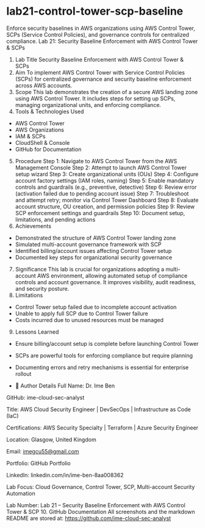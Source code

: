 # lab21-control-tower-scp-baseline
Enforce security baselines in AWS organizations using AWS Control Tower, SCPs (Service Control Policies), and governance controls for centralized compliance.
Lab 21: Security Baseline Enforcement with AWS Control Tower & SCPs
1. Lab Title
Security Baseline Enforcement with AWS Control Tower & SCPs
2. Aim
To implement AWS Control Tower with Service Control Policies (SCPs) for centralized governance and security baseline enforcement across AWS accounts.
3. Scope
This lab demonstrates the creation of a secure AWS landing zone using AWS Control Tower. It includes steps for setting up SCPs, managing organizational units, and enforcing compliance.
4. Tools & Technologies Used
- AWS Control Tower
- AWS Organizations
- IAM & SCPs
- CloudShell & Console
- GitHub for Documentation
5. Procedure
Step 1: Navigate to AWS Control Tower from the AWS Management Console
Step 2: Attempt to launch AWS Control Tower setup wizard
Step 3: Create organizational units (OUs)
Step 4: Configure account factory settings (IAM roles, naming)
Step 5: Enable mandatory controls and guardrails (e.g., preventive, detective)
Step 6: Review error (activation failed due to pending account issue)
Step 7: Troubleshoot and attempt retry; monitor via Control Tower Dashboard
Step 8: Evaluate account structure, OU creation, and permission policies
Step 9: Review SCP enforcement settings and guardrails
Step 10: Document setup, limitations, and pending actions
6. Achievements
- Demonstrated the structure of AWS Control Tower landing zone
- Simulated multi-account governance framework with SCP
- Identified billing/account issues affecting Control Tower setup
- Documented key steps for organizational security governance
7. Significance
This lab is crucial for organizations adopting a multi-account AWS environment, allowing automated setup of compliance controls and account governance. It improves visibility, audit readiness, and security posture.
8. Limitations
- Control Tower setup failed due to incomplete account activation
- Unable to apply full SCP due to Control Tower failure
- Costs incurred due to unused resources must be managed
9. Lessons Learned
- Ensure billing/account setup is complete before launching Control Tower
- SCPs are powerful tools for enforcing compliance but require planning
- Documenting errors and retry mechanisms is essential for enterprise rollout

- 👤 Author Details
Full Name: Dr. Ime Ben

GitHub: ime-cloud-sec-analyst

Title: AWS Cloud Security Engineer | DevSecOps | Infrastructure as Code (IaC)

Certifications: AWS Security Specialty | Terraform | Azure Security Engineer

Location: Glasgow, United Kingdom

Email: imegcu55@gmail.com

Portfolio: GitHub Portfolio

LinkedIn: linkedin.com/in/ime-ben-8aa008362

Lab Focus: Cloud Governance, Control Tower, SCP, Multi-account Security Automation

Lab Number: Lab 21 – Security Baseline Enforcement with AWS Control Tower & SCP
10. GitHub Documentation
All screenshots and the markdown README are stored at: https://github.com/ime-cloud-sec-analyst
